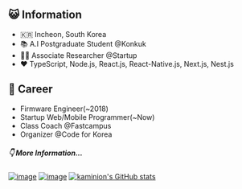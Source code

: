 ## 😺 Information
- 🇰🇷 Incheon, South Korea 
- 📚 A.I Postgraduate Student @Konkuk
- 👨‍💻 Associate Researcher @Startup
- ❤️ TypeScript, Node.js, React.js, React-Native.js, Next.js, Nest.js

## 📑 Career
- Firmware Engineer(~2018)
- Startup Web/Mobile Programmer(~Now)
- Class Coach @Fastcampus
- Organizer @Code for Korea 

##### 👇 More Information...
[![image](https://user-images.githubusercontent.com/35001576/108869249-5b7c8500-763a-11eb-8ce7-789e224eab69.png)](https://www.rocketpunch.com/@0ba6267fe8ff422b)
[![image](https://img.shields.io/badge/instagram-ahn_jjong-blue?style=social&logo=instagram)](https://www.instagram.com/ahn_jjoong/)
[![kaminion's GitHub stats](https://github-readme-stats.vercel.app/api?username=kaminion)](https://github.com/anuraghazra/github-readme-stats)

